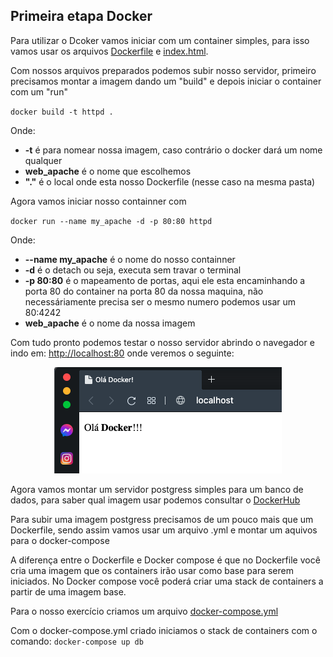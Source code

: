 ## Primeira etapa Docker

Para utilizar o Dcoker vamos iniciar com um container simples, para isso vamos usar os arquivos [Dockerfile](https://github.com/agails/How-Bootcamp-Engenharia-de-Dados/blob/master/Module%202/docker/Dockerfile) e [index.html](https://github.com/agails/How-Bootcamp-Engenharia-de-Dados/blob/master/Module%202/docker/web/index.html).

Com nossos arquivos preparados podemos subir nosso servidor, primeiro precisamos montar a imagem dando um "build" e depois iniciar o container com um "run"

`docker build -t httpd .`

Onde:

 - **-t** é para nomear nossa imagem, caso contrário o docker dará um nome qualquer 
 - **web_apache** é o nome que escolhemos
 - **"."** é o local onde esta nosso Dockerfile (nesse caso na mesma pasta)

Agora vamos iniciar nosso containner com

`docker run --name my_apache -d -p 80:80 httpd`

Onde:
 - **--name my_apache** é o nome do nosso containner
 - **-d** é o detach ou seja, executa sem travar o terminal
 - **-p 80:80** é o mapeamento de portas, aqui ele esta encaminhando a porta 80 do container na porta 80 da nossa maquina, não necessáriamente precisa ser o mesmo numero podemos usar um 80:4242
 - **web_apache** é o nome da nossa imagem

Com tudo pronto podemos testar o nosso servidor abrindo o navegador e indo em: <http://localhost:80> onde veremos o seguinte:

<p align="center">
  <img width="364" height="170" src="img/docker.png">
</p>

Agora vamos montar um servidor postgress simples para um banco de dados, para saber qual imagem usar podemos consultar o [DockerHub](https://hub.docker.com)

Para subir uma imagem postgress precisamos de um pouco mais que um Dockerfile, sendo assim vamos usar um arquivo .yml e montar um aquivos para o docker-compose

A diferença entre o Dockerfile e Docker compose é que no Dockerfile você cria uma imagem que os containers irão usar como base para serem iniciados. No Docker compose você poderá criar uma stack de containers a partir de uma imagem base.

Para o nosso exercício criamos um arquivo [docker-compose.yml](https://github.com/agails/How-Bootcamp-Engenharia-de-Dados/blob/master/Module%202/docker/docker-compose.yml)

Com o docker-compose.yml criado iniciamos o stack de containers com o comando:
`docker-compose up db`
